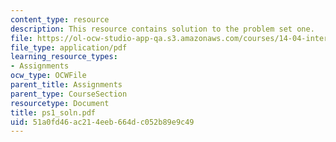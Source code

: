 ```yaml
---
content_type: resource
description: This resource contains solution to the problem set one.
file: https://ol-ocw-studio-app-qa.s3.amazonaws.com/courses/14-04-intermediate-microeconomic-theory-fall-2006/51a0fd46ac214eeb664dc052b89e9c49_ps1_soln.pdf
file_type: application/pdf
learning_resource_types:
- Assignments
ocw_type: OCWFile
parent_title: Assignments
parent_type: CourseSection
resourcetype: Document
title: ps1_soln.pdf
uid: 51a0fd46-ac21-4eeb-664d-c052b89e9c49
---
```

